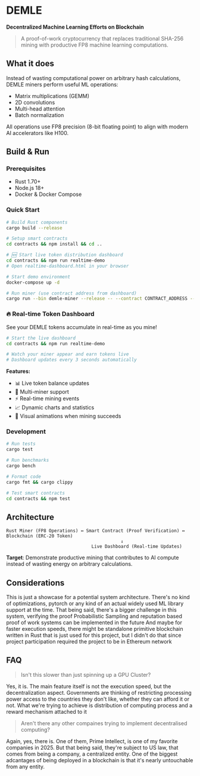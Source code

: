 # DEMLE
**Decentralized Machine Learning Efforts on Blockchain**

> A proof-of-work cryptocurrency that replaces traditional SHA-256 mining with productive FP8 machine learning computations.

## What it does

Instead of wasting computational power on arbitrary hash calculations, DEMLE miners perform useful ML operations:
- Matrix multiplications (GEMM)
- 2D convolutions 
- Multi-head attention
- Batch normalization

All operations use FP8 precision (8-bit floating point) to align with modern AI accelerators like H100.

## Build & Run

### Prerequisites
- Rust 1.70+
- Node.js 18+
- Docker & Docker Compose

### Quick Start
```bash
# Build Rust components
cargo build --release

# Setup smart contracts
cd contracts && npm install && cd ..

# 🆕 Start live token distribution dashboard
cd contracts && npm run realtime-demo
# Open realtime-dashboard.html in your browser

# Start demo environment
docker-compose up -d

# Run miner (use contract address from dashboard)
cargo run --bin demle-miner --release -- --contract CONTRACT_ADDRESS --rpc http://localhost:8545
```

### 🔥 Real-time Token Dashboard

See your DEMLE tokens accumulate in real-time as you mine!

```bash
# Start the live dashboard
cd contracts && npm run realtime-demo

# Watch your miner appear and earn tokens live
# Dashboard updates every 3 seconds automatically
```

**Features:**
- 📊 Live token balance updates
- 👥 Multi-miner support  
- ⚡ Real-time mining events
- 📈 Dynamic charts and statistics
- 🎨 Visual animations when mining succeeds

### Development
```bash
# Run tests
cargo test

# Run benchmarks
cargo bench

# Format code
cargo fmt && cargo clippy

# Test smart contracts
cd contracts && npm test
```

## Architecture

```
Rust Miner (FP8 Operations) ↔ Smart Contract (Proof Verification) ↔ Blockchain (ERC-20 Token)
                                           ↓
                                Live Dashboard (Real-time Updates)
```

**Target**: Demonstrate productive mining that contributes to AI compute instead of wasting energy on arbitrary calculations.

## Considerations

This is just a showcase for a potential system architecture. There's no kind of optimizations, pytorch or any kind of an actual widely used ML library support at the time.
That being said, there's a bigger challenge in this system, verifying the proof
Probabilistic Sampling and reputation based proof of work systems can be implemented in the future
And maybe for faster execution speeds, there might be standalone primitive blockchain written in Rust that is just used for this project, but I didn't do that since project participation required the project to be in Ethereum network

## FAQ

>Isn't this slower than just spinning up a GPU Cluster?

Yes, it is. The main feature itself is not the execution speed, but the decentralization aspect. Governments are thinking of restricting processing power access to the countries they don't like, whether they can afford it or not. What we're trying to achieve is distribution of computing process and a reward mechanism attached to it

>Aren't there any other compaines trying to implement decentralised computing?

Again, yes, there is. One of them, Prime Intellect, is one of my favorite companies in 2025. But that being said, they're subject to US law, that comes from being a company, a centralized entity. One of the biggest adcantages of being deployed in a blockchain is that it's nearly untouchable from any entity.

